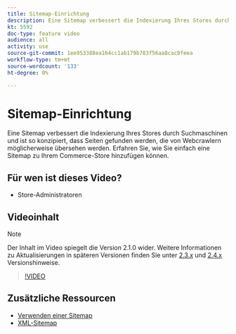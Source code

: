 ```yaml
---
title: Sitemap-Einrichtung
description: Eine Sitemap verbessert die Indexierung Ihres Stores durch Suchmaschinen. Erfahren Sie, wie Sie eine Sitemap für Ihre [!DNL Commerce] im Admin speichern.
kt: 5592
doc-type: feature video
audience: all
activity: use
source-git-commit: 1ee953388ea164cc1ab179b783f56aa8cac0feea
workflow-type: tm+mt
source-wordcount: '133'
ht-degree: 0%

---
```



# Sitemap-Einrichtung

Eine Sitemap verbessert die Indexierung Ihres Stores durch Suchmaschinen und ist so konzipiert, dass Seiten gefunden werden, die von Webcrawlern möglicherweise übersehen werden. Erfahren Sie, wie Sie einfach eine Sitemap zu Ihrem Commerce-Store hinzufügen können.

## Für wen ist dieses Video?

- Store-Administratoren

## Videoinhalt

>[!NOTE]
>
>Der Inhalt im Video spiegelt die Version 2.1.0 wider. Weitere Informationen zu Aktualisierungen in späteren Versionen finden Sie unter [2.3.x](https://devdocs.magento.com/guides/v2.3/release-notes/bk-release-notes.html) und [2.4.x](https://devdocs.magento.com/guides/v2.4/release-notes/bk-release-notes.html) Versionshinweise.

>[!VIDEO](https://video.tv.adobe.com/v/35748?quality=12&learn=on)

## Zusätzliche Ressourcen

- [Verwenden einer Sitemap](https://docs.magento.com/user-guide/marketing/sitemap-xml.html)
- [XML-Sitemap](https://docs.magento.com/user-guide/configuration/catalog/xml-sitemap.html)

